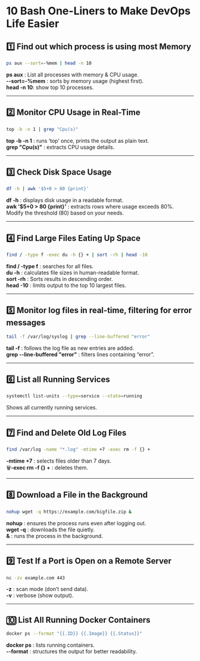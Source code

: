 #  10 Bash One-Liners to Make DevOps Life Easier 

## 1️⃣ Find out which process is using most Memory 

```bash
ps aux --sort=-%mem | head -n 10
```
**ps aux** : List all processes with memory & CPU usage.  
**--sort=-%mem** : sorts by memory usage (highest first).  
**head -n 10**: show top 10 processes.

---

## 2️⃣ Monitor CPU Usage in Real-Time 

```bash
top -b -n 1 | grep "Cpu(s)"
```
**top -b -n 1** : runs ‘top’ once, prints the output as plain text.  
**grep "Cpu(s)"** : extracts CPU usage details.

---

## 3️⃣ Check Disk Space Usage

```bash
df -h | awk '$5+0 > 80 {print}'
```
**df -h** : displays disk usage in a readable format.  
**awk '$5+0 > 80 {print}'** : extracts rows where usage exceeds 80%.  
Modify the threshold (80) based on your needs.

---

## 4️⃣ Find Large Files Eating Up Space 

```bash
find / -type f -exec du -h {} + | sort -rh | head -10
```
**find / -type f** : searches for all files.  
**du -h** : calculates file sizes in human-readable format.  
**sort -rh** : Sorts results in descending order.  
**head -10** : limits output to the top 10 largest files.

---

## 5️⃣ Monitor log files in real-time, filtering for error messages 

```bash
tail -f /var/log/syslog | grep --line-buffered "error"
```
**tail -f** : follows the log file as new entries are added.  
**grep --line-buffered "error"** : filters lines containing “error”.

---

## 6️⃣ List all Running Services 

```bash
systemctl list-units --type=service --state=running
```
Shows all currently running services.

---

## 7️⃣ Find and Delete Old Log Files 

```bash
find /var/log -name "*.log" -mtime +7 -exec rm -f {} +
```
**-mtime +7** : selects files older than 7 days.  
🗑**-exec rm -f {} +** : deletes them.

---

## 8️⃣ Download a File in the Background 

```bash
nohup wget -q https://example.com/bigfile.zip &
```
**nohup** : ensures the process runs even after logging out.  
**wget -q** : downloads the file quietly.  
**&** : runs the process in the background.

---

## 9️⃣ Test If a Port is Open on a Remote Server 

```bash
nc -zv example.com 443
```
**-z** : scan mode (don’t send data).  
**-v** : verbose (show output).

---

## 🔟 List All Running Docker Containers 

```bash
docker ps --format "{{.ID}} {{.Image}} {{.Status}}"
```
**docker ps** : lists running containers.  
**--format** : structures the output for better readability.
